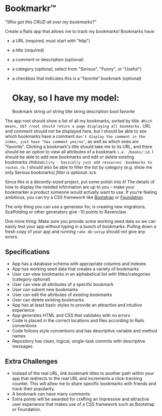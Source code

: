 # Bookmarkr&trade;

*"Who got this CRUD all over my bookmarks?"*

Create a Rails app that allows me to track my bookmarks! Bookmarks have:

* a URL (required, must start with "http")
* a title (required)
* a comment or description (optional)
* a category (optional, select from "Serious", "Funny", or "Useful")
* a checkbox that indicates this is a "favorite" bookmark (optional)


    # Okay, so I have my model:
    Bookmark
      string url
      string title
      string description
      bool favorite

The app root should show a list of all my bookmarks, sorted by title. `Which means, GET /root should return a page displaying all bookmarks.` URL and comment should not be displayed here, but I should be able to see which bookmarks have a comment `don't display the comment in the index, just have "has comment yes/no"`, as well as which ones are "favorite". Clicking a bookmark's title should take me to its URL, and there should be an option to view all attributes of a bookmark `i.e. /books/:id`. I should be able to add new bookmarks and edit or delete existing bookmarks `CRUDdability - basically just add resources :bookmarks to routes.rb`. I should also be able to filter the list by category (e.g. show me only Serious bookmarks) *filter is optional*. `N/A`

Since this is a decently-sized project, put some polish into it! The details of how to display the needed information are up to you &ndash; make your bookmarker a product someone would actually want to use. If you're feeling ambitious, you can try a CSS framework like [Bootstrap](http://getbootstrap.com/getting-started) or [Foundation](http://foundation.zurb.com/docs/applications.html).

The *only* thing you can use a generator for, is creating new migrations. Scaffolding or other generators give -10 points to Ravenclaw.

One more thing: Make sure you provide some working seed data so we can easily test your app without typing in a bunch of bookmarks. Pulling down a fresh copy of your app and running `rake db:setup` should not give any errors.

## Specifications

* App has a database schema with appropriate columns and indexes
* App has working seed data that creates a variety of bookmarks
* User can view bookmarks in an alphabetical list with titles/categories (category optional)
* User can view all attributes of a specific bookmark
* User can submit new bookmarks
* User can edit the attributes of existing bookmarks
* User can delete existing bookmarks
* App has at least basic styles to provide an attractive and intuitive experience
* App generates HTML and CSS that validates with no errors
* Code is placed in the correct locations and files according to Rails conventions
* Code follows style conventions and has descriptive variable and method names
* Repository has clean, logical, single-task commits with descriptive messages

## Extra Challenges

* Instead of the real URL, link bookmark titles to another path within your app that redirects to the real URL and increments a click-tracking counter. This will allow me to share specific bookmarks with friends and track their popularity.
* A bookmark can have many comments
* Extra points will be awarded for crafting an impressive and attractive user experience that makes use of a CSS framework such as Bootstrap or Foundation.

